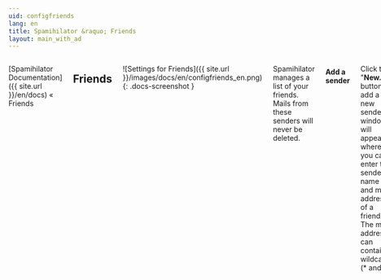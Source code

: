 ```yaml
---
uid: configfriends
lang: en
title: Spamihilator &raquo; Friends
layout: main_with_ad
---
```


<div class="row">
<div class="twelve columns" markdown="1">

[Spamihilator Documentation]({{ site.url }}/en/docs) &laquo; Friends

## Friends

![Settings for Friends]({{ site.url }}/images/docs/en/configfriends_en.png)
{: .docs-screenshot }

Spamihilator manages a list of your friends. Mails from these senders will never be deleted.

#### Add a sender

Click the "**New...**" button to add a new sender. A window will appear where you can enter the sender name and mail address of a friend. The mail address can contain wildcards (* and ?).

_Some examples:_

    user@server.com
    *@server.com
    coolfriend@*.com

Never add the wildcard address `*@*` to the list of Friends. Otherwise you will receive every mail (even Spam).
{: .notewarning }

Never add your own e-mail address to the list of Friends. Many spammers fake their address and use yours.
{: .notewarning }

#### Edit a sender

Select an entry from the list and choose "**Edit...**" to alter its settings.

#### Delete a sender

If you want to delete an entry from the list, click on it and choose "**Delete**".

### Import Address Book

If you have created an address book under Windows, you can add all of its contacts to the list of your friends. Simply click on "**Import...**".

When you click on "**Import...**", you can choose if you want to import your Windows Address Book or a text file. Text files, which need to be in comma-delimited format and have a `.csv` extension, can be generated by most mail clients.

Some mail clients support Drag&Drop. Just drag a mail from your mail client and drop it on the list to add its sender.
{: .notetip }

</div>
</div>

